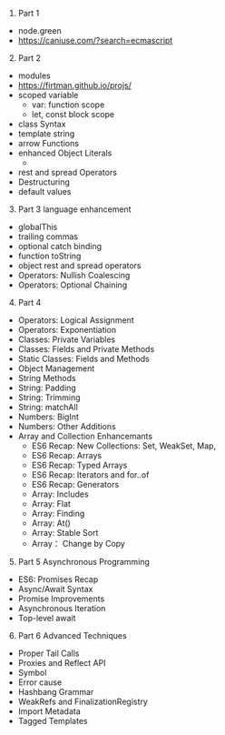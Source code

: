 1. Part 1
  - node.green
  - https://caniuse.com/?search=ecmascript
2. Part 2
  - modules
  - https://firtman.github.io/projs/
  - scoped variable
    - var: function scope
    - let, const block scope
  - class Syntax
  - template string
  - arrow Functions
  - enhanced Object Literals
    - [dynamicKey]: "abc"
  - rest and spread Operators
  - Destructuring
  - default values
3. Part 3 language enhancement
  - globalThis
  - trailing commas
  - optional catch binding
  - function toString
  - object rest and spread operators
  - Operators: Nullish Coalescing
  - Operators: Optional Chaining
4. Part 4
  - Operators: Logical Assignment
  - Operators: Exponentiation
  - Classes: Private Variables
  - Classes: Fields and Private Methods
  - Static Classes: Fields and Methods
  - Object Management
  - String Methods 
  - String: Padding
  - String: Trimming
  - String: matchAll
  - Numbers: BigInt
  - Numbers: Other Additions
  - Array and Collection Enhancemants
    - ES6 Recap: New Collections: Set, WeakSet, Map, 
    - ES6 Recap: Arrays
    - ES6 Recap: Typed Arrays
    - ES6 Recap: Iterators and for..of
    - ES6 Recap: Generators
    - Array: Includes
    - Array: Flat
    - Array: Finding
    - Array: At()
    - Array: Stable Sort
    - Array： Change by Copy
5. Part 5 Asynchronous Programming
  - ES6: Promises Recap
  - Async/Await Syntax
  - Promise Improvements
  - Asynchronous Iteration
  - Top-level await
6. Part 6 Advanced Techniques
  - Proper Tail Calls
  - Proxies and Reflect API
  - Symbol
  - Error cause
  - Hashbang Grammar
  - WeakRefs and FinalizationRegistry
  - Import Metadata
  - Tagged Templates
